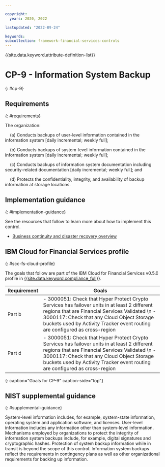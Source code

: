 ```yaml
---

copyright:
  years: 2020, 2022

lastupdated: "2022-09-24"

keywords: 
subcollection: framework-financial-services-controls
---
```


{{site.data.keyword.attribute-definition-list}}

# CP-9 - Information System Backup
{: #cp-9}

## Requirements
{: #requirements}

The organization:

&nbsp;&nbsp;&nbsp;&nbsp;(a) Conducts backups of user-level information contained in the information system [daily incremental; weekly full];

&nbsp;&nbsp;&nbsp;&nbsp;(b) Conducts backups of system-level information contained in the information system [daily incremental; weekly full];

&nbsp;&nbsp;&nbsp;&nbsp;(c) Conducts backups of information system documentation including security-related documentation [daily incremental; weekly full]; and

&nbsp;&nbsp;&nbsp;&nbsp;(d) Protects the confidentiality, integrity, and availability of backup information at storage locations.

## Implementation guidance
{: #implementation-guidance}

See the resources that follow to learn more about how to implement this control.

- [Business continuity and disaster recovery overview](/docs/framework-financial-services?topic=framework-financial-services-shared-bcdr)

## IBM Cloud for Financial Services profile
{: #scc-fs-cloud-profile}

The goals that follow are part of the IBM Cloud for Financial Services v0.5.0 profile in [{{site.data.keyword.compliance_full}}](/docs/security-compliance?topic=security-compliance-getting-started).

| Requirement | Goals |
|-------------|-------|
| Part b | - 3000051: Check that Hyper Protect Crypto Services has failover units in at least 2 different regions that are Financial Services Validated \n - 3000117: Check that any Cloud Object Storage buckets used by Activity Tracker event routing are configured as cross-region | 
| Part d | - 3000051: Check that Hyper Protect Crypto Services has failover units in at least 2 different regions that are Financial Services Validated \n - 3000117: Check that any Cloud Object Storage buckets used by Activity Tracker event routing are configured as cross-region | 
{: caption="Goals for CP-9" caption-side="top"}

## NIST supplemental guidance
{: #supplemental-guidance}

System-level information includes, for example, system-state information, operating system and application software, and licenses. User-level information includes any information other than system-level information. Mechanisms employed by organizations to protect the integrity of information system backups include, for example, digital signatures and cryptographic hashes. Protection of system backup information while in transit is beyond the scope of this control. Information system backups reflect the requirements in contingency plans as well as other organizational requirements for backing up information.

